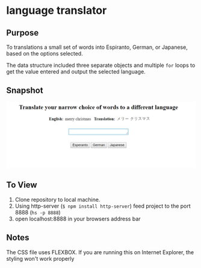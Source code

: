 # language translator

## Purpose

To translations a small set of words into Espiranto, German, or Japanese, based on the options selected.

The data structure included three separate objects and multiple `for` loops to get the value entered and output the selected language.

## Snapshot

![test output](./snapshot.PNG)

## To View

1. Clone repository to local machine.
1. Using http-server (`$ npm install http-server`) feed project to the port 8888 (`hs -p 8888`)
1. open localhost:8888 in your browsers address bar

## Notes

The CSS file uses FLEXBOX. If you are running this on Internet Explorer, the styling won't work properly